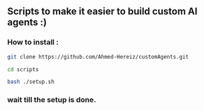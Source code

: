 ## Scripts to make it easier to build custom AI agents :)

### How to install : 

```bash
git clone https://github.com/Ahmed-Hereiz/customAgents.git
```

```bash
cd scripts
```

```bash
bash ./setup.sh
```

### wait till the setup is done.
